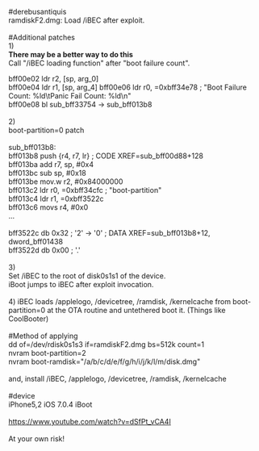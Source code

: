 #derebusantiquis<br>
ramdiskF2.dmg: Load /iBEC after exploit.<br>
<br>
#Additional patches<br>
1)<br>
**There may be a better way to do this**<br>
Call "/iBEC loading function" after "boot failure count".<br>

bff00e02         ldr        r2, [sp, arg_0]<br>
bff00e04         ldr        r1, [sp, arg_4]
bff00e06         ldr        r0, =0xbff34e78                                     ; "Boot Failure Count: %ld\\tPanic Fail Count: %ld\\n"<br>
bff00e08         bl         sub_bff33754 -> sub_bff013b8<br>
<br>
2)<br>
boot-partition=0 patch<br>
<br>
             sub_bff013b8:<br>
bff013b8         push       {r4, r7, lr}                                        ; CODE XREF=sub_bff00d88+128<br>
bff013ba         add        r7, sp, #0x4<br>
bff013bc         sub        sp, #0x18<br>
bff013be         mov.w      r2, #0x84000000<br>
bff013c2         ldr        r0, =0xbff34cfc                                     ; "boot-partition"<br>
bff013c4         ldr        r1, =0xbff3522c<br>
bff013c6         movs       r4, #0x0<br>
...<br>
<br>
bff3522c         db  0x32 ; '2' -> '0'                                                ; DATA XREF=sub_bff013b8+12, dword_bff01438<br>
bff3522d         db  0x00 ; '.'<br>
<br>
3)<br>
Set /iBEC to the root of disk0s1s1 of the device.<br>
iBoot jumps to iBEC after exploit invocation.<br>
<br>
4)
iBEC loads /applelogo, /devicetree, /ramdisk, /kernelcache from boot-partition=0 at the OTA routine and untethered boot it.
(Things like CoolBooter)<br>
<br>
#Method of applying<br>
dd of=/dev/rdisk0s1s3 if=ramdiskF2.dmg bs=512k count=1<br>
nvram boot-partition=2<br>
nvram boot-ramdisk="/a/b/c/d/e/f/g/h/i/j/k/l/m/disk.dmg"<br>
<br>
and, install /iBEC, /applelogo, /devicetree, /ramdisk, /kernelcache<br>
<br>
#device<br>
iPhone5,2 iOS 7.0.4 iBoot<br>
<br>
https://www.youtube.com/watch?v=dSfPt_vCA4I<br>
<br>
At your own risk!<br>
<br>
